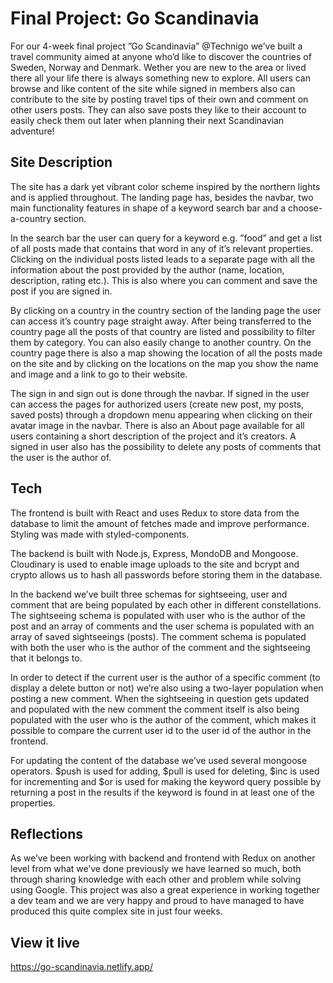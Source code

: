 # Final Project: Go Scandinavia

For our 4-week final project ”Go Scandinavia” @Technigo we’ve built a travel community aimed at anyone who’d like to discover the countries of Sweden, Norway and Denmark. Wether you are new to the area or lived there all your life there is always something new to explore. All users can browse and like content of the site while signed in members also can contribute to the site by posting travel tips of their own and comment on other users posts. They can also save posts they like to their account to easily check them out later when planning their next Scandinavian adventure!

## Site Description

The site has a dark yet vibrant color scheme inspired by the northern lights and is applied throughout. The landing page has, besides the navbar, two main functionality features in shape of a keyword search bar and a choose-a-country section.

In the search bar the user can query for a keyword e.g. ”food” and get a list of all posts made that contains that word in any of it’s relevant properties. Clicking on the individual posts listed leads to a separate page with all the information about the post provided by the author (name, location, description, rating etc.). This is also where you can comment and save the post if you are signed in.

By clicking on a country in the country section of the landing page the user can access it’s country page straight away. After being transferred to the country page all the posts of that country are listed and possibility to filter them by category. You can also easily change to another country. On the country page there is also a map showing the location of all the posts made on the site and by clicking on the locations on the map you show the name and image and a link to go to their website.

The sign in and sign out is done through the navbar. If signed in the user can access the pages for authorized users (create new post, my posts, saved posts) through a dropdown menu appearing when clicking on their avatar image in the navbar. There is also an About page available for all users containing a short description of the project and it’s creators. A signed in user also has the possibility to delete any posts of comments that the user is the author of.

## Tech

The frontend is built with React and uses Redux to store data from the database to limit the amount of fetches made and improve performance. Styling was made with styled-components.

The backend is built with Node.js, Express, MondoDB and Mongoose. Cloudinary is used to enable image uploads to the site and bcrypt and crypto allows us to hash all passwords before storing them in the database.

In the backend we’ve built three schemas for sightseeing, user and comment that are being populated by each other in different constellations. The sightseeing schema is populated with user who is the author of the post and an array of comments and the user schema is populated with an array of saved sightseeings (posts). The comment schema is populated with both the user who is the author of the comment and the sightseeing that it belongs to.

In order to detect if the current user is the author of a specific comment (to display a delete button or not) we’re also using a two-layer population when posting a new comment. When the sightseeing in question gets updated and populated with the new comment the comment itself is also being populated with the user who is the author of the comment, which makes it possible to compare the current user id to the user id of the author in the frontend.

For updating the content of the database we’ve used several mongoose operators. $push is used for adding, $pull is used for deleting, $inc is used for incrementing and $or is used for making the keyword query possible by returning a post in the results if the keyword is found in at least one of the properties.

## Reflections

As we’ve been working with backend and frontend with Redux on another level from what we’ve done previously we have learned so much, both through sharing knowledge with each other and problem while solving using Google. This project was also a great experience in working together a dev team and we are very happy and proud to have managed to have produced this quite complex site in just four weeks.

## View it live

https://go-scandinavia.netlify.app/
